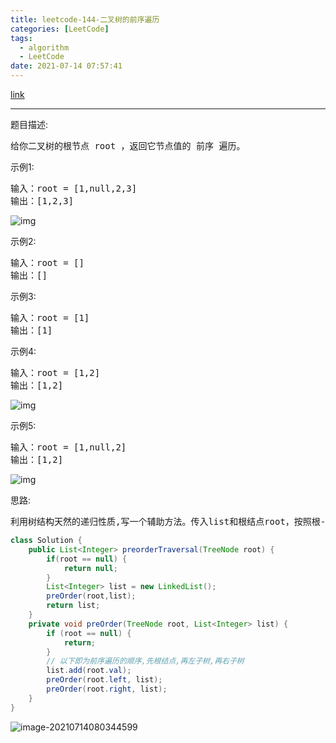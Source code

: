 ```yaml
---
title: leetcode-144-二叉树的前序遍历
categories: [LeetCode]
tags:
  - algorithm
  - LeetCode
date: 2021-07-14 07:57:41
---
```


[link](https://leetcode-cn.com/problems/binary-tree-preorder-traversal/)

<hr/>

题目描述:

<pre>
给你二叉树的根节点 root ，返回它节点值的 前序 遍历。
</pre>

示例1:

<pre>
输入：root = [1,null,2,3]
输出：[1,2,3]
</pre>

![img](https://gitee.com/cao_ziqiang/img/raw/master/20210714075842.jpeg)

示例2:

<pre>
输入：root = []
输出：[]
</pre>

示例3:

<pre>
输入：root = [1]
输出：[1]
</pre>

示例4:

<pre>
输入：root = [1,2]
输出：[1,2]
</pre>

![img](https://gitee.com/cao_ziqiang/img/raw/master/20210714075923.jpeg)

示例5:

<pre>
输入：root = [1,null,2]
输出：[1,2]
</pre>

![img](https://gitee.com/cao_ziqiang/img/raw/master/20210714075938.jpeg)

思路:

<pre>
利用树结构天然的递归性质,写一个辅助方法。传入list和根结点root，按照根-左-右的顺序添加值进入list
</pre>

```java
class Solution {
    public List<Integer> preorderTraversal(TreeNode root) {
        if(root == null) {
            return null;
        }
        List<Integer> list = new LinkedList();
        preOrder(root,list);
        return list;
    }
    private void preOrder(TreeNode root, List<Integer> list) {
        if (root == null) {
            return;
        }
        // 以下即为前序遍历的顺序,先根结点,再左子树,再右子树
        list.add(root.val);
        preOrder(root.left, list);
        preOrder(root.right, list);
    }
}
```

![image-20210714080344599](https://gitee.com/cao_ziqiang/img/raw/master/20210714080344.png)

